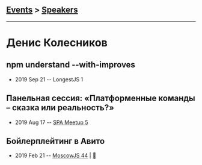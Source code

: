 ## [Events](../README.md) > [Speakers](../speakers.md)
---

# Денис Колесников

## npm understand --with-improves
- 2019 Sep 21 -- LongestJS 1    
## Панельная сессия: «Платформенные команды – сказка или реальность?»
- 2019 Aug 17 -- [SPA Meetup 5](https://www.youtube.com/watch?v=mEpwFo4R43w&list=PLknJ4Vr6efQHOdSjVkBDWdlHby6v-lO12&index=6)    
## Бойлерплейтинг в Авито
- 2019 Feb 21 -- [MoscowJS 44](https://youtu.be/ro6RlJnCWE0?t=211)  | [:notebook:](https://cloud.mail.ru/public/MK5g/nL6KGV88Q)  
